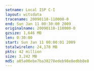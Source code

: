 ```yaml
---
setname: Local ISP C-I
layout: witsdata
tracename: 20090110-110000-0
end: Sun Jan 11 00:30:00 2009
originalname: 20090110-110000-0
gzsize: 1,646 MB
len: 0:30:00
start: Sun Jan 11 00:00:01 2009
totalwirelen: 24,178 MB
pkts: 42 million
size: 3,242 MB
md5: a85a00ebe7ba38278edeb98e8edbb8e8
---
```

